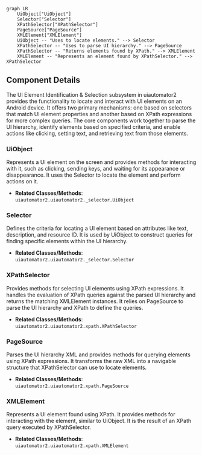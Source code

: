```mermaid
graph LR
    UiObject["UiObject"]
    Selector["Selector"]
    XPathSelector["XPathSelector"]
    PageSource["PageSource"]
    XMLElement["XMLElement"]
    UiObject -- "Uses to locate elements." --> Selector
    XPathSelector -- "Uses to parse UI hierarchy." --> PageSource
    XPathSelector -- "Returns elements found by XPath." --> XMLElement
    XMLElement -- "Represents an element found by XPathSelector." --> XPathSelector
```

## Component Details

The UI Element Identification & Selection subsystem in uiautomator2 provides the functionality to locate and interact with UI elements on an Android device. It offers two primary mechanisms: one based on selectors that match UI element properties and another based on XPath expressions for more complex queries. The core components work together to parse the UI hierarchy, identify elements based on specified criteria, and enable actions like clicking, setting text, and retrieving text from those elements.

### UiObject
Represents a UI element on the screen and provides methods for interacting with it, such as clicking, sending keys, and waiting for its appearance or disappearance. It uses the Selector to locate the element and perform actions on it.
- **Related Classes/Methods**: `uiautomator2.uiautomator2._selector.UiObject`

### Selector
Defines the criteria for locating a UI element based on attributes like text, description, and resource ID. It is used by UiObject to construct queries for finding specific elements within the UI hierarchy.
- **Related Classes/Methods**: `uiautomator2.uiautomator2._selector.Selector`

### XPathSelector
Provides methods for selecting UI elements using XPath expressions. It handles the evaluation of XPath queries against the parsed UI hierarchy and returns the matching XMLElement instances. It relies on PageSource to parse the UI hierarchy and XPath to define the queries.
- **Related Classes/Methods**: `uiautomator2.uiautomator2.xpath.XPathSelector`

### PageSource
Parses the UI hierarchy XML and provides methods for querying elements using XPath expressions. It transforms the raw XML into a navigable structure that XPathSelector can use to locate elements.
- **Related Classes/Methods**: `uiautomator2.uiautomator2.xpath.PageSource`

### XMLElement
Represents a UI element found using XPath. It provides methods for interacting with the element, similar to UiObject. It is the result of an XPath query executed by XPathSelector.
- **Related Classes/Methods**: `uiautomator2.uiautomator2.xpath.XMLElement`
